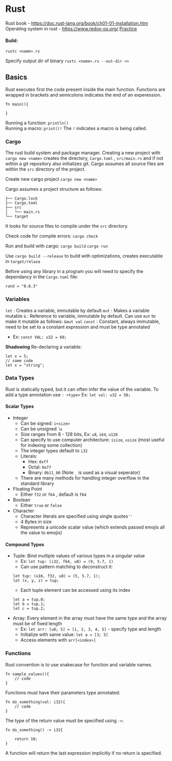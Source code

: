 # Rust
Rust book - https://doc.rust-lang.org/book/ch01-01-installation.htm
Operating system in rust - https://www.redox-os.org/
[Practice](https://exercism.org/tracks/rust)

#### Build: 
`rustc <name>.rs`

Specify output dir of binary
`rustc <name>.rs --out-dir <>`

## Basics
Rust executes first the code present inside the main function. Functions are wrapped in brackets and semicolons indicates the end of an experession. 
```
fn main(){

}
```

Running a function: `println()`  
Running a macro: `print()!` 
The `!` indicates a macro is being called. 

### Cargo
The rust build system and package manager. Creating a new project with `cargo new <name>` creates the directory, `Cargo.toml` , `src/main.rs` and if not within a git repository also initializes git. Cargo assumes all source files are within the `src` directory of the project. 

Create new cargo project 
`cargo new <name>`

Cargo assumes a project structure as follows: 
```
├── Cargo.lock
├── Cargo.toml
├── src
│   └── main.rs
└── target
```

It looks for source files to compile under the `src` directory. 

Check code for compile errors:
`cargo check`

Run and build with cargo:
`cargo build`
`cargo run`

Use `cargo build --release` to build with optimizations, creates executable in `target/relase`

Before using any library in a program you will need to specify the dependancy in the `Cargo.toml` file: 
```
rand = "0.8.3"
```

### Variables
`let` : Creates a variable, immutable by default
`mut` : Makes a variable mutable 
`&` : Reference to variable, immutable by default. Can use `mut` to make it mutable as follows: `&mut val`
`const` : Constant, always immutable, need to be set to a constant expression and must be type annotated 
* Ex: `const VAL: u32 = 60;`

**Shadowing**
Re-declaring a variable:
```
let x = 5; 
// some code
let x = "string";
```

### Data Types 
Rust is statically typed, but it can often infer the value of the variable. To add a type annotation use `: <type>` Ex: `let val: u32 = 50;`

#### Scalar Types
- Integer
	- Can be signed: `i<size>`
	- Can be unsigned `u<size>
	- Size ranges from 8 - 128 bits, Ex: `u8`, `i64`, `u128`
	- Can specify to use computer architecture: `isize`, `usize` (most useful for indexing some collection)
	- The integer types default to `i32`
	- Literals: 
		- Hex: `0xff`
		- Octal: `0o77`
		- Binary: `0b11_00` (Note `_` is used as a visual seperator)
	- There are many methods for handling integer overflow in the standard library
- Floating Point
	- Either `f32` or `f64` , default is `f64`
- Boolean
	- Either `true` or `false`
- Character
	- Character literals are specified using single quotes`''`
	- 4 Bytes in size
	- Represents a unicode scalar value (which extends passed emojis all the value to emojis)

#### Compound Types
- Tuple: Bind multiple values of various types in a singular value
	- Ex: `let tup: (i32, f64, u8) = (9, 5.7, 1)`
	- Can use pattern matching to deconstruct it:
	```
	let tup: (u16, f32, u8) = (5, 5.7, 1);
	let (x, y, z) = tup;
	```
	- Each tuple element can be accessed using its index 
	```
	let a = tup.0;
	let b = tup.1;
	let c = tup.2;
	```
- Array: Every element in the array must have the same type and the array must be of fixed length
	- Ex: `let arr: [u8; 5] = [1, 2, 3, 4, 5]` - specify type and length
	- Initialize with same value: `let a = [3; 5]`
	- Access elements with `arr[<index>]`

### Functions
Rust convention is to use snakecase for function and variable names. 
```
fn sample_values(){
	// code
}
```
Functions must have their parameters type annotated: 
```
fn do_something(val: i32){
	// code
}
```
The type of the return value must be specified using `->`:
```
fn do_something() -> i32{

	return 10; 
}
```
A function will return the last expression implicitly if no return is specified. 